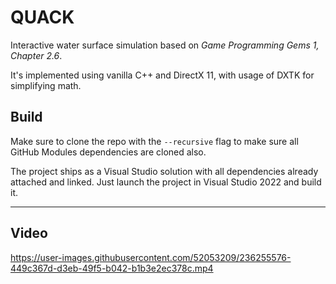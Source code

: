 # QUACK

Interactive water surface simulation based on *Game Programming Gems 1, Chapter 2.6*.

It's implemented using vanilla C++ and DirectX 11, with usage of DXTK for simplifying math.

## Build

Make sure to clone the repo with the `--recursive` flag to make sure all GitHub Modules dependencies are cloned also.

The project ships as a Visual Studio solution with all dependencies already attached and linked. Just launch the project in Visual Studio 2022 and build it.

___

## Video

https://user-images.githubusercontent.com/52053209/236255576-449c367d-d3eb-49f5-b042-b1b3e2ec378c.mp4

